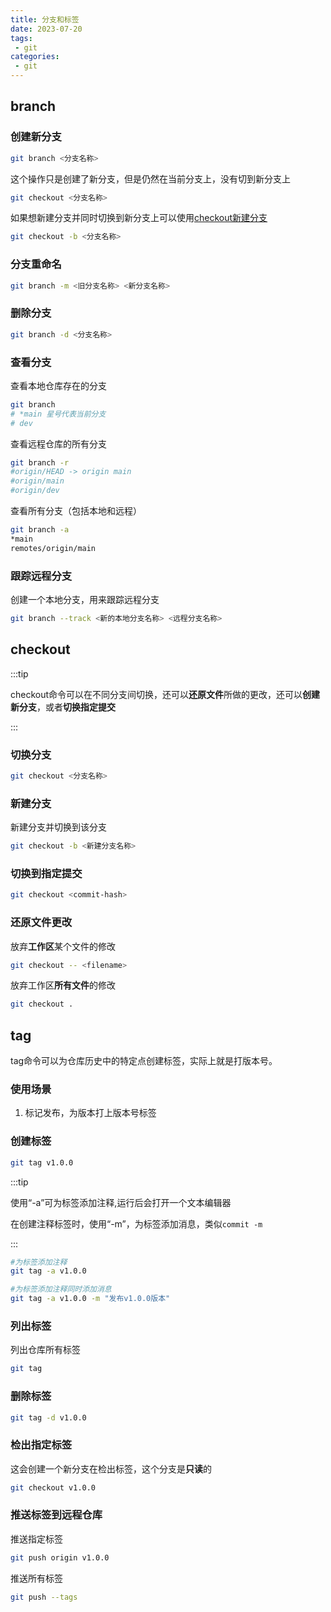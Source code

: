 ```yaml
---
title: 分支和标签
date: 2023-07-20
tags:
 - git
categories:
 - git
---
```


## branch

### 创建新分支

```bash
git branch <分支名称>
```

这个操作只是创建了新分支，但是仍然在当前分支上，没有切到新分支上

```bash
git checkout <分支名称>
```

如果想新建分支并同时切换到新分支上可以使用[checkout新建分支](#新建分支)

```bash
git checkout -b <分支名称>
```



### 分支重命名

```bash
git branch -m <旧分支名称> <新分支名称>
```



### 删除分支

```bash
git branch -d <分支名称>
```



### 查看分支

查看本地仓库存在的分支

```bash
git branch
# *main 星号代表当前分支
# dev
```

查看远程仓库的所有分支

```bash
git branch -r
#origin/HEAD -> origin main
#origin/main
#origin/dev
```

查看所有分支（包括本地和远程）
```bash
git branch -a
*main
remotes/origin/main
```



### 跟踪远程分支

创建一个本地分支，用来跟踪远程分支

```bash
git branch --track <新的本地分支名称> <远程分支名称>
```



## checkout

:::tip

checkout命令可以在不同分支间切换，还可以**还原文件**所做的更改，还可以**创建新分支**，或者**切换指定提交**

:::

### 切换分支

```bash
git checkout <分支名称>
```

### 新建分支

新建分支并切换到该分支

```bash
git checkout -b <新建分支名称>
```

### 切换到指定提交

```bash
git checkout <commit-hash>
```

### 还原文件更改

放弃**工作区**某个文件的修改

```bash
git checkout -- <filename>
```

放弃工作区**所有文件**的修改

```bash
git checkout .
```



## tag

tag命令可以为仓库历史中的特定点创建标签，实际上就是打版本号。

### 使用场景

1. 标记发布，为版本打上版本号标签

### 创建标签

```bash
git tag v1.0.0
```

:::tip

使用“-a”可为标签添加注释,运行后会打开一个文本编辑器

在创建注释标签时，使用“-m”，为标签添加消息，类似`commit -m`

:::

```bash
#为标签添加注释
git tag -a v1.0.0

#为标签添加注释同时添加消息
git tag -a v1.0.0 -m "发布v1.0.0版本"
```

### 列出标签

列出仓库所有标签

```bash
git tag
```

### 删除标签

```bash
git tag -d v1.0.0
```

### 检出指定标签

这会创建一个新分支在检出标签，这个分支是**只读**的

```bash
git checkout v1.0.0
```

### 推送标签到远程仓库

推送指定标签

```bash
git push origin v1.0.0
```

推送所有标签

```bash
git push --tags
```

